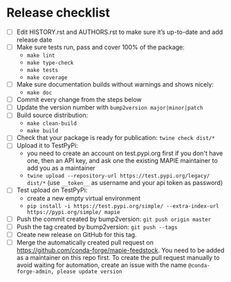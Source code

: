 # Release checklist

- [ ] Edit HISTORY.rst and AUTHORS.rst to make sure it’s up-to-date and add release date
- [ ] Make sure tests run, pass and cover 100% of the package:
    * `make lint`
    * `make type-check`
    * `make tests`
    * `make coverage`
- [ ] Make sure documentation builds without warnings and shows nicely:
    * `make doc`
- [ ] Commit every change from the steps below
- [ ] Update the version number with `bump2version major|minor|patch`
- [ ] Build source distribution:
    * `make clean-build`
    * `make build`
- [ ] Check that your package is ready for publication: `twine check dist/*`
- [ ] Upload it to TestPyPi:
    * you need to create an account on test.pypi.org first if you don't have one, then an API key, and ask one the existing MAPIE maintainer to add you as a maintainer
    * `twine upload --repository-url https://test.pypi.org/legacy/ dist/*` (use `__token__` as username and your api token as password)
- [ ] Test upload on TestPyPi:
    * create a new empty virtual environment
    * `pip install -i https://test.pypi.org/simple/ --extra-index-url https://pypi.org/simple/ mapie`
- [ ] Push the commit created by bump2version: `git push origin master`
- [ ] Push the tag created by bump2version: `git push --tags`
- [ ] Create new release on GitHub for this tag.
- [ ] Merge the automatically created pull request on https://github.com/conda-forge/mapie-feedstock. You need to be added as a maintainer on this repo first. To create the pull request
  manually to avoid waiting for automation, create an issue with the name `@conda-forge-admin, please update version`
